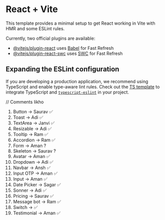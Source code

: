 # React + Vite

This template provides a minimal setup to get React working in Vite with HMR and some ESLint rules.

Currently, two official plugins are available:

- [@vitejs/plugin-react](https://github.com/vitejs/vite-plugin-react/blob/main/packages/plugin-react/README.md) uses [Babel](https://babeljs.io/) for Fast Refresh
- [@vitejs/plugin-react-swc](https://github.com/vitejs/vite-plugin-react-swc) uses [SWC](https://swc.rs/) for Fast Refresh

## Expanding the ESLint configuration

If you are developing a production application, we recommend using TypeScript and enable type-aware lint rules. Check out the [TS template](https://github.com/vitejs/vite/tree/main/packages/create-vite/template-react-ts) to integrate TypeScript and [`typescript-eslint`](https://typescript-eslint.io) in your project.


// Comments likho

1.  Button      -> Saurav ✅
2.  Toast       -> Adi    ✅
3.  TextArea    -> Janvi  ✅
4.  Resizable   -> Adi    ✅
5.  Tooltip     -> Ram    ✅
6.  Accordion   -> Ram    ✅
7.  Form        -> Aman   ? 
8.  Skeleton    -> Saurav ?
9.  Avatar      -> Aman   ✅
10. Dropdown    -> Adi    ✅
11. Navbar      -> Ansh   ✅
12. Input OTP   -> Aman   ✅
13. Input       -> Aman   ✅ 
14. Date Picker -> Sagar  ✅
15. Sonner      -> Adi    ✅
16. Pricing     -> Saurav ✅
17. Message bot -> Ram    ✅
18. Switch      ->        ✅
19. Testimonial -> Aman   ✅

